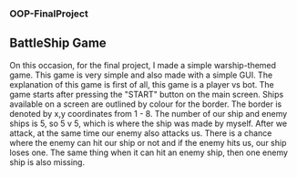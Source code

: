 ### OOP-FinalProject
## BattleShip Game 

On this occasion, for the final project, I made a simple warship-themed game. This game is very simple and also made with a simple GUI. The explanation of this game is first of all, this game is a player vs bot. The game starts after pressing the "START" button on the main screen. Ships available on a screen are outlined by colour for the border. The border is denoted by x,y coordinates from 1 - 8. The number of our ship and enemy ships is 5, so 5 v 5, which is where the ship was made by myself. After we attack, at the same time our enemy also attacks us. There is a chance where the enemy can hit our ship or not and if the enemy hits us, our ship loses one. The same thing when it can hit an enemy ship, then one enemy ship is also missing.
